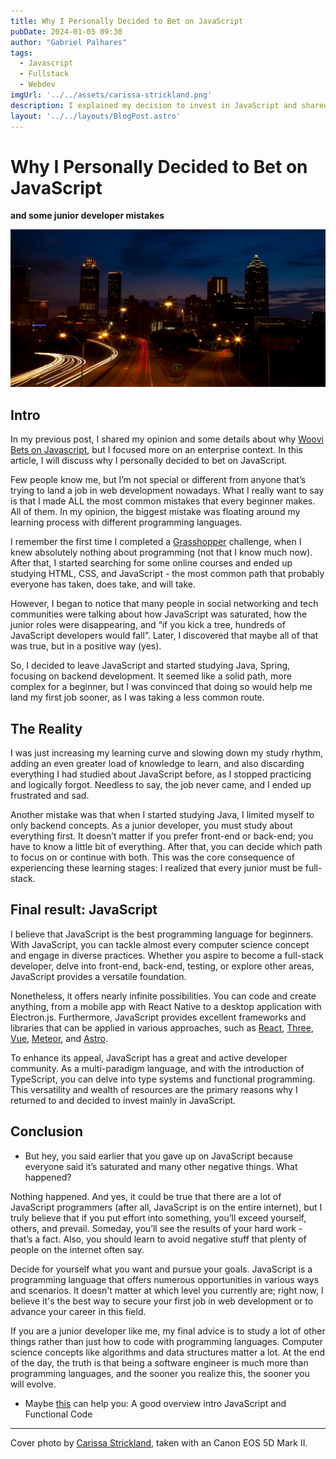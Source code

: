 ```yaml
---
title: Why I Personally Decided to Bet on JavaScript
pubDate: 2024-01-05 09:30
author: "Gabriel Palhares"
tags:
  - Javascript
  - Fullstack
  - Webdev
imgUrl: '../../assets/carissa-strickland.png'
description: I explained my decision to invest in JavaScript and shared some of the main mistakes I made as a beginner.
layout: '../../layouts/BlogPost.astro'
---
```

# Why I Personally Decided to Bet on JavaScript
**and some junior developer mistakes**

![Blog folder](../../assets/carissa-strickland.png)

## Intro

In my previous post, I shared my opinion and some details about why [Woovi Bets on Javascript](https://dev.to/gabriel-palhares/woovi-bets-on-javascript-should-you-2178), but I focused more on an enterprise context. In this article, I will discuss why I personally decided to bet on JavaScript.

Few people know me, but I’m not special or different from anyone that’s trying to land a job in web development nowadays. What I really want to say is that I made ALL the most common mistakes that every beginner makes. All of them. In my opinion, the biggest mistake was floating around my learning process with different programming languages.

I remember the first time I completed a [Grasshopper](https://play.google.com/store/apps/details?id=com.area120.grasshopper&hl=pt_BR&gl=CN) challenge, when I knew absolutely nothing about programming (not that I know much now). After that, I started searching for some online courses and ended up studying HTML, CSS, and JavaScript - the most common path that probably everyone has taken, does take, and will take.

However, I began to notice that many people in social networking and tech communities were talking about how JavaScript was saturated, how the junior roles were disappearing, and “if you kick a tree, hundreds of JavaScript developers would fall”. Later, I discovered that maybe all of that was true, but in a positive way (yes).

So, I decided to leave JavaScript and started studying Java, Spring, focusing on backend development. It seemed like a solid path, more complex for a beginner, but I was convinced that doing so would help me land my first job sooner, as I was taking a less common route.

## The Reality

I was just increasing my learning curve and slowing down my study rhythm, adding an even greater load of knowledge to learn, and also discarding everything I had studied about JavaScript before, as I stopped practicing and logically forgot. Needless to say, the job never came, and I ended up frustrated and sad.

Another mistake was that when I started studying Java, I limited myself to only backend concepts. As a junior developer, you must study about everything first. It doesn’t matter if you prefer front-end or back-end; you have to know a little bit of everything. After that, you can decide which path to focus on or continue with both. This was the core consequence of experiencing these learning stages: I realized that every junior must be full-stack.

## Final result: JavaScript

I believe that JavaScript is the best programming language for beginners. With JavaScript, you can tackle almost every computer science concept and engage in diverse practices. Whether you aspire to become a full-stack developer, delve into front-end, back-end, testing, or explore other areas, JavaScript provides a versatile foundation.

Nonetheless, it offers nearly infinite possibilities. You can code and create anything, from a mobile app with React Native to a desktop application with Electron.js. Furthermore, JavaScript provides excellent frameworks and libraries that can be applied in various approaches, such as [React](https://react.dev/), [Three](https://threejs.org/), [Vue](https://vuejs.org/), [Meteor](https://www.meteor.com/), and [Astro](https://astro.build/).

To enhance its appeal, JavaScript has a great and active developer community. As a multi-paradigm language, and with the introduction of TypeScript, you can delve into type systems and functional programming. This versatility and wealth of resources are the primary reasons why I returned to and decided to invest mainly in JavaScript.

## Conclusion

- But hey, you said earlier that you gave up on JavaScript because everyone said it’s saturated and many other negative things. What happened?

Nothing happened. And yes, it could be true that there are a lot of JavaScript programmers (after all, JavaScript is on the entire internet), but I truly believe that if you put effort into something, you’ll exceed yourself, others, and prevail. Someday, you’ll see the results of your hard work - that’s a fact. Also, you should learn to avoid negative stuff that plenty of people on the internet often say.

Decide for yourself what you want and pursue your goals. JavaScript is a programming language that offers numerous opportunities in various ways and scenarios. It doesn't matter at which level you currently are; right now, I believe it's the best way to secure your first job in web development or to advance your career in this field.

If you are a junior developer like me, my final advice is to study a lot of other things rather than just how to code with programming languages. Computer science concepts like algorithms and data structures matter a lot. At the end of the day, the truth is that being a software engineer is much more than programming languages, and the sooner you realize this, the sooner you will evolve.

- Maybe [this](https://www.freecodecamp.org/news/functional-programming-in-javascript/) can help you: A good overview intro JavaScript and Functional Code

---

Cover photo by [Carissa Strickland](https://www.pexels.com/pt-br/@carissa-strickland-839755483/), taken with an Canon EOS 5D Mark II.